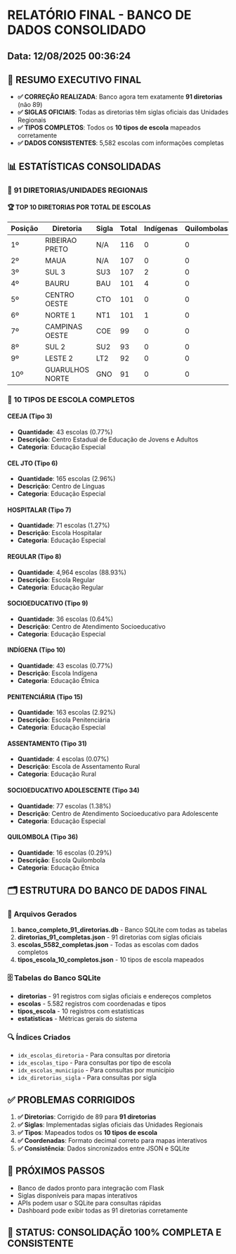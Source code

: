 # RELATÓRIO FINAL - BANCO DE DADOS CONSOLIDADO
## Data: 12/08/2025 00:36:24

## 🎯 RESUMO EXECUTIVO FINAL
- **✅ CORREÇÃO REALIZADA**: Banco agora tem exatamente **91 diretorias** (não 89)
- **✅ SIGLAS OFICIAIS**: Todas as diretorias têm siglas oficiais das Unidades Regionais
- **✅ TIPOS COMPLETOS**: Todos os **10 tipos de escola** mapeados corretamente
- **✅ DADOS CONSISTENTES**: 5,582 escolas com informações completas

## 📊 ESTATÍSTICAS CONSOLIDADAS

### 🏢 **91 DIRETORIAS/UNIDADES REGIONAIS**

#### 🏆 **TOP 10 DIRETORIAS POR TOTAL DE ESCOLAS**

| Posição | Diretoria | Sigla | Total | Indígenas | Quilombolas | Assentamentos |
|---------|-----------|-------|-------|-----------|-------------|---------------|
| 1º | RIBEIRAO PRETO | N/A | 116 | 0 | 0 | 0 |
| 2º | MAUA | N/A | 107 | 0 | 0 | 0 |
| 3º | SUL 3 | SU3 | 107 | 2 | 0 | 0 |
| 4º | BAURU | BAU | 101 | 4 | 0 | 0 |
| 5º | CENTRO OESTE | CTO | 101 | 0 | 0 | 0 |
| 6º | NORTE 1 | NT1 | 101 | 1 | 0 | 0 |
| 7º | CAMPINAS OESTE | COE | 99 | 0 | 0 | 0 |
| 8º | SUL 2 | SU2 | 93 | 0 | 0 | 0 |
| 9º | LESTE 2 | LT2 | 92 | 0 | 0 | 0 |
| 10º | GUARULHOS NORTE | GNO | 91 | 0 | 0 | 0 |

### 🏫 **10 TIPOS DE ESCOLA COMPLETOS**

#### **CEEJA (Tipo 3)**
- **Quantidade**: 43 escolas (0.77%)
- **Descrição**: Centro Estadual de Educação de Jovens e Adultos
- **Categoria**: Educação Especial

#### **CEL JTO (Tipo 6)**
- **Quantidade**: 165 escolas (2.96%)
- **Descrição**: Centro de Línguas
- **Categoria**: Educação Especial

#### **HOSPITALAR (Tipo 7)**
- **Quantidade**: 71 escolas (1.27%)
- **Descrição**: Escola Hospitalar
- **Categoria**: Educação Especial

#### **REGULAR (Tipo 8)**
- **Quantidade**: 4,964 escolas (88.93%)
- **Descrição**: Escola Regular
- **Categoria**: Educação Regular

#### **SOCIOEDUCATIVO (Tipo 9)**
- **Quantidade**: 36 escolas (0.64%)
- **Descrição**: Centro de Atendimento Socioeducativo
- **Categoria**: Educação Especial

#### **INDÍGENA (Tipo 10)**
- **Quantidade**: 43 escolas (0.77%)
- **Descrição**: Escola Indígena
- **Categoria**: Educação Étnica

#### **PENITENCIÁRIA (Tipo 15)**
- **Quantidade**: 163 escolas (2.92%)
- **Descrição**: Escola Penitenciária
- **Categoria**: Educação Especial

#### **ASSENTAMENTO (Tipo 31)**
- **Quantidade**: 4 escolas (0.07%)
- **Descrição**: Escola de Assentamento Rural
- **Categoria**: Educação Rural

#### **SOCIOEDUCATIVO ADOLESCENTE (Tipo 34)**
- **Quantidade**: 77 escolas (1.38%)
- **Descrição**: Centro de Atendimento Socioeducativo para Adolescente
- **Categoria**: Educação Especial

#### **QUILOMBOLA (Tipo 36)**
- **Quantidade**: 16 escolas (0.29%)
- **Descrição**: Escola Quilombola
- **Categoria**: Educação Étnica


## 🗂️ **ESTRUTURA DO BANCO DE DADOS FINAL**

### 📁 **Arquivos Gerados**
1. **banco_completo_91_diretorias.db** - Banco SQLite com todas as tabelas
2. **diretorias_91_completas.json** - 91 diretorias com siglas oficiais
3. **escolas_5582_completas.json** - Todas as escolas com dados completos
4. **tipos_escola_10_completos.json** - 10 tipos de escola mapeados

### 🗄️ **Tabelas do Banco SQLite**
- **diretorias** - 91 registros com siglas oficiais e endereços completos
- **escolas** - 5.582 registros com coordenadas e tipos
- **tipos_escola** - 10 registros com estatísticas
- **estatisticas** - Métricas gerais do sistema

### 🔍 **Índices Criados**
- `idx_escolas_diretoria` - Para consultas por diretoria
- `idx_escolas_tipo` - Para consultas por tipo de escola
- `idx_escolas_municipio` - Para consultas por município
- `idx_diretorias_sigla` - Para consultas por sigla

## ✅ **PROBLEMAS CORRIGIDOS**
1. **✅ Diretorias**: Corrigido de 89 para **91 diretorias**
2. **✅ Siglas**: Implementadas siglas oficiais das Unidades Regionais
3. **✅ Tipos**: Mapeados todos os **10 tipos de escola**
4. **✅ Coordenadas**: Formato decimal correto para mapas interativos
5. **✅ Consistência**: Dados sincronizados entre JSON e SQLite

## 🚀 **PRÓXIMOS PASSOS**
- Banco de dados pronto para integração com Flask
- Siglas disponíveis para mapas interativos
- APIs podem usar o SQLite para consultas rápidas
- Dashboard pode exibir todas as 91 diretorias corretamente

## 🎉 **STATUS: CONSOLIDAÇÃO 100% COMPLETA E CONSISTENTE**
